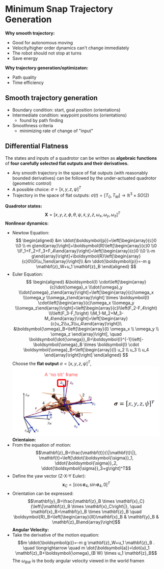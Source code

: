 # Minimum Snap Trajectory Generation

**Why smooth trajectory:**
+ Good for autonomous moving
+ Velocity/higher order dynamics can't change immediately
+ The robot should not stop at turns
+ Save energy

**Why trajectory generation/optimizaton:**
+ Path quality
+ Time efficiency 

## Smooth trajectory generation
+ Boundary condition: start, goal position (orientations)
+ Intermediate condition: waypoint positions (orientations)
	+ found by path finding
+ Smoothness criteria
	+ minimizing rate of change of "input"

## Differential Flatness
The states and inputs of a quadrotor can be written as **algebraic functions** of **four carefully selected flat outputs and their derivatives.**
+ Any smooth trajectory in the space of flat outputs (with reasonably bounded derivatives) can be followed by the under-actuated quadrotor (geometric control)
+ A possible choice: $\sigma=[x,y,z,\psi]^T$
+ Trajectory in the space of flat outputs: $\sigma(t)=[T_0,T_M]\rightarrow \mathbb{R}^3\times SO(2)$ 

**Quadrotor states:** 
$$
\mathbf{X}=\left[x, y, z, \phi, \theta, \psi, \dot{x}, \dot{y}, \dot{z}, \omega_x, \omega_y, \omega_z\right]^T
$$
**Nonlinear dynamics:**
+ Newtow Equation: 
$$
\begin{aligned}
&m \ddot{\boldsymbol{p}}=\left[\begin{array}{c}0 \\0 \\-m g\end{array}\right]+\boldsymbol{R}\left[\begin{array}{c}0 \\0 \\F_1+F_2+F_3+F_4\end{array}\right]=\left[\begin{array}{c}0 \\0 \\-m g\end{array}\right]+\boldsymbol{R}\left[\begin{array}{c}0\\0\\u_1\end{array}\right]\\
&m \ddot{\boldsymbol{p}}=-m g \mathbf{z}_W+u_1 \mathbf{z}_B
\end{aligned}
$$
+ Euler Equation: 
$$
\begin{aligned}
&\boldsymbol{I} \cdot\left[\begin{array}{c}\dot{\omega}_x \\\dot{\omega}_y \\\dot{\omega}_z\end{array}\right]+\left[\begin{array}{c}\omega_x \\\omega_y \\\omega_z\end{array}\right] \times \boldsymbol{I} \cdot\left[\begin{array}{c}\omega_x \\\omega_y \\\omega_z\end{array}\right]=\left[\begin{array}{c}l\left(F_2-F_4\right) \\l\left(F_3-F_1\right) \\M_1-M_2+M_3-M_4\end{array}\right]=\left[\begin{array}{c}u_2\\u_3\\u_4\end{array}\right]\\
&\boldsymbol{\omega}_B=\left[\begin{array}{l}
\omega_x \\
\omega_y \\
\omega_z
\end{array}\right], \quad \boldsymbol{\dot{\omega}}_B=\boldsymbol{I}^{-1}\left[-\boldsymbol{\omega}_B \times \boldsymbol{I} \cdot \boldsymbol{\omega}_B+\left[\begin{array}{l}
u_2 \\
u_3 \\
u_4
\end{array}\right]\right]
\end{aligned}
$$
Choose the **flat output** $\sigma=[x,y,z,\psi]^T$,
![](../Resource/minimum_snap_img_1.png)
**Orientaion:**
+ From the equation of motion: $$\mathbf{z}_B=\frac{\mathbf{t}}{\|\mathbf{t}\|}, \mathbf{t}=\left[\ddot{\boldsymbol{\sigma}}_1, \ddot{\boldsymbol{\sigma}}_2, \ddot{\boldsymbol{\sigma}}_3+g\right]^T$$
+ Define the yaw vector (Z-X-Y Euler):$$\mathbf{x}_C=\left[\cos \boldsymbol{\sigma}_4, \sin \boldsymbol{\sigma}_4, 0\right]^T$$
+ Orientation can be expressed:$$\mathbf{y}_B=\frac{\mathbf{z}_B \times \mathbf{x}_C}{\left\|\mathbf{z}_B \times \mathbf{x}_C\right\|}, \quad \mathbf{x}_B=\mathbf{y}_B \times \mathbf{z}_B \quad \boldsymbol{R}_B=\left[\begin{array}{lll}\mathbf{x}_B & \mathbf{y}_B & \mathbf{z}_B\end{array}\right]$$
**Angular Velocity:**
+ Take the derivative of the motion equation:$$m \ddot{\boldsymbol{p}}=-m g \mathbf{z}_W+u_1 \mathbf{z}_B . \quad \longrightarrow \quad m \dot{\boldsymbol{a}}=\dot{u}_1 \mathbf{z}_B+\boldsymbol{\omega}_{B W} \times u_1 \mathbf{z}_B$$The $\omega_{BW}$ is the body angular velocity viewed in the world framen  
 
